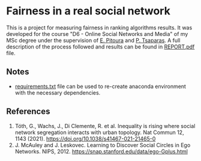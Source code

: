 # Fairness in a real social network
This is a project for measuring fairness in ranking algorithms results. It was developed for the course "D6 - Online Social Networks and Media" of my MSc degree under the supervision of [E. Pitoura](https://www.cs.uoi.gr/~pitoura/) and [P. Tsaparas](https://www.cs.uoi.gr/~tsap/). A full description of the process followed and results can be found in [REPORT.pdf](/REPORT.pdf) file. 

## Notes
- [requirements.txt](/requirements.txt) file can be used to re-create anaconda environment with the necessary dependencies.

## References
1. Tóth, G., Wachs, J., Di Clemente, R. et al. Inequality is rising where social network segregation interacts with urban topology. Nat Commun 12, 1143 (2021). https://doi.org/10.1038/s41467-021-21465-0
2. J. McAuley and J. Leskovec. Learning to Discover Social Circles in Ego Networks. NIPS, 2012. https://snap.stanford.edu/data/ego-Gplus.html

